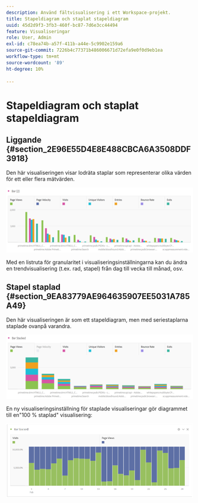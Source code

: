 ```yaml
---
description: Använd fältvisualisering i ett Workspace-projekt.
title: Stapeldiagram och staplat stapeldiagram
uuid: 45d2d9f3-3fb3-460f-bc87-7d6e3cc44494
feature: Visualiseringar
role: User, Admin
exl-id: c78ea74b-a57f-411b-a44e-5c9902e159a6
source-git-commit: 7226b4c77371b486006671d72efa9e0f0d9eb1ea
workflow-type: tm+mt
source-wordcount: '89'
ht-degree: 10%

---
```


# Stapeldiagram och staplat stapeldiagram

## Liggande {#section_2E96E55D4E8E488CBCA6A3508DDF3918}

Den här visualiseringen visar lodräta staplar som representerar olika värden för ett eller flera mätvärden.

![](assets/bar.png)

Med en listruta för granularitet i visualiseringsinställningarna kan du ändra en trendvisualisering (t.ex. rad, stapel) från dag till vecka till månad, osv.

## Stapel staplad {#section_9EA83779AE964635907EE5031A785A49}

Den här visualiseringen är som ett stapeldiagram, men med seriestaplarna staplade ovanpå varandra.

![](assets/bar-stacked.png)

En ny visualiseringsinställning för staplade visualiseringar gör diagrammet till en&quot;100 % staplad&quot; visualisering:

![](assets/stacked_100_percent.png)
